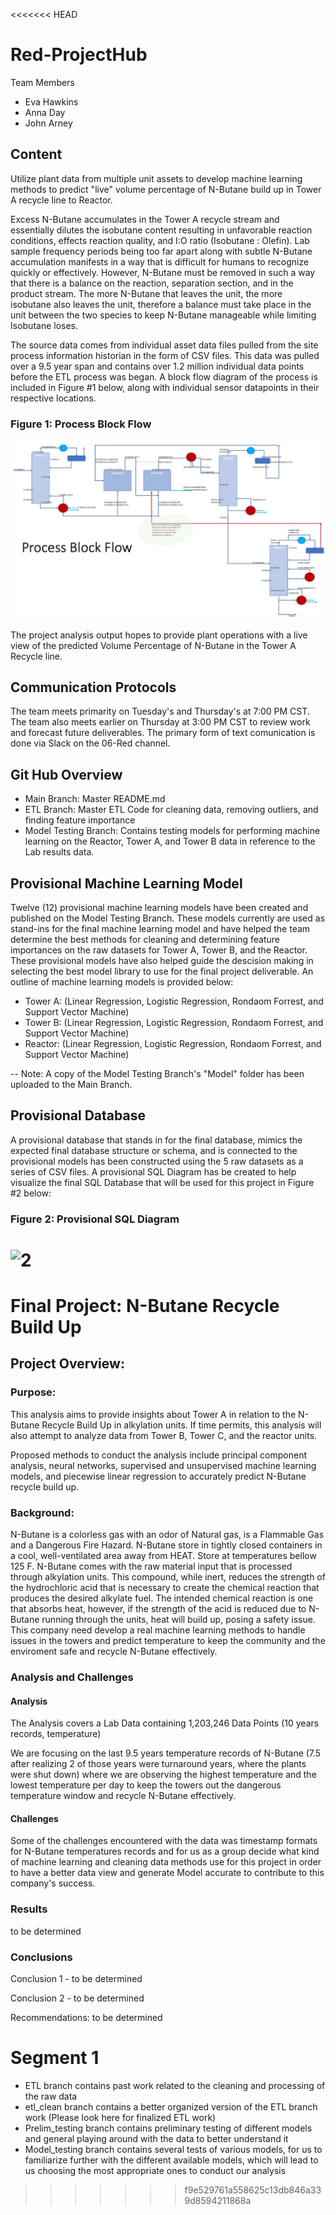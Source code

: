 <<<<<<< HEAD
# Red-ProjectHub
Team Members
- Eva Hawkins
- Anna Day
- John Arney

## Content

Utilize plant data from multiple unit assets to develop machine learning methods to predict "live" volume percentage of N-Butane build up in Tower A recycle line to Reactor. 

Excess N-Butane accumulates in the Tower A recycle stream and essentially dilutes the isobutane content resulting in unfavorable reaction conditions, effects reaction quality, and I:O ratio (Isobutane : Olefin). Lab sample frequency periods being too far apart along with subtle N-Butane accumulation manifests in a way that is difficult for humans to recognize
quickly or effectively. However, N-Butane must be removed in such a way that there is a balance on the reaction, separation section, and in the product stream. The more N-Butane that leaves the unit, the more isobutane also leaves the unit, therefore a balance must take place in the unit between the two species to keep N-Butane manageable while limiting Isobutane loses.

The source data comes from individual asset data files pulled from the site process information historian in the form of CSV files. This data was pulled over a 9.5 year span and contains over 1.2 million individual data points before the ETL process was began. A block flow diagram of the process is included in Figure #1 below, along with individual sensor datapoints in their respective locations. 

### Figure 1: Process Block Flow
![1](https://github.com/Jarney903/Red-ProjectHub/blob/main/Graphics/Block_Flow.jpg)

The project analysis output hopes to provide plant operations with a live view of the predicted Volume Percentage of N-Butane in the Tower A Recycle line. 

## Communication Protocols

The team meets primarity on Tuesday's and Thursday's at 7:00 PM CST. The team also meets earlier on Thursday at 3:00 PM CST to review work and forecast future deliverables. The primary form of text comunication is done via Slack on the 06-Red channel. 

## Git Hub Overview

- Main Branch: Master README.md
- ETL Branch: Master ETL Code for cleaning data, removing outliers, and finding feature importance
- Model Testing Branch: Contains testing models for performing machine learning on the Reactor, Tower A, and Tower B data in reference to the Lab results data. 

## Provisional Machine Learning Model
Twelve (12) provisional machine learning models have been created and published on the Model Testing Branch. These models currently are used as stand-ins for the final machine learning model and have helped the team determine the best methods for cleaning and determining feature importances on the raw datasets for Tower A, Tower B, and the Reactor. These provisional models have also helped guide the descision making in selecting the best model library to use for the final project deliverable. An outline of machine learning models is provided below:
- Tower A: (Linear Regression, Logistic Regression, Rondaom Forrest, and Support Vector Machine)
- Tower B: (Linear Regression, Logistic Regression, Rondaom Forrest, and Support Vector Machine)
- Reactor: (Linear Regression, Logistic Regression, Rondaom Forrest, and Support Vector Machine)

-- Note: A copy of the Model Testing Branch's "Model" folder has been uploaded to the Main Branch.

## Provisional Database
A provisional database that stands in for the final database, mimics the expected final database structure or schema, and is connected to the provisional models has been constructed using the 5 raw datasets as a series of CSV files. A provisional SQL Diagram has be created to help visualize the final SQL Database that will be used for this project in Figure #2 below:

### Figure 2: Provisional SQL Diagram
![2](https://github.com/Jarney903/Red-ProjectHub/blob/main/Graphics/SQL_Diagram.jpg)
=======
# Final Project: N-Butane Recycle Build Up

## Project Overview:

### Purpose:

This analysis aims to provide insights about Tower A in relation to the N-Butane Recycle Build Up in alkylation units. If time permits, this analysis will also attempt to analyze data from Tower B, Tower C, and the reactor units. 

Proposed methods to conduct the analysis include principal component analysis, neural networks, supervised and unsupervised machine learning models, and piecewise linear regression to accurately predict N-Butane recycle build up. 


### Background:
N-Butane is a colorless gas with an odor of Natural gas, is a Flammable Gas and a Dangerous Fire Hazard. N-Butane store in tightly closed containers in a cool, well-ventilated area away from HEAT. Store at temperatures bellow 125 F. N-Butane comes with the raw material input that is processed through alkylation units. This compound, while inert, reduces the strength of the hydrochloric acid that is necessary to create the chemical reaction that produces the desired alkylate fuel. The intended chemical reaction is one that absorbs heat, however, if the strength of the acid is reduced due to N-Butane running through the units, heat will build up, posing a safety issue. This company need develop a real machine learning methods to handle issues in the towers and predict temperature to keep the community and the enviroment safe and recycle N-Butane effectively.


### Analysis and Challenges

#### Analysis

The Analysis covers a Lab Data containing 1,203,246 Data Points (10 years records, temperature)

We are focusing on the last 9.5 years temperature records of N-Butane (7.5 after realizing 2 of those years were turnaround years, where the plants were shut down) where we are observing the highest temperature and the lowest temperature per day to keep the towers out the dangerous temperature window and recycle N-Butane effectively.

#### Challenges
Some of the challenges encountered with the data was timestamp formats for N-Butane temperatures records and for us as a group decide what kind of machine learning and cleaning data methods use for this project in order to have a better data view and generate Model accurate to contribute to this company's success.

### Results 
to be determined

### Conclusions
Conclusion 1 - to be determined

Conclusion 2 - to be determined


Recommendations: to be determined


# Segment 1
- ETL branch contains past work related to the cleaning and processing of the raw data
- etl_clean branch contains a better organized version of the ETL branch work (Please look here for finalized ETL work)
- Prelim_testing branch contains preliminary testing of different models and general playing around with the data to better understand it 
- Model_testing branch contains several tests of various models, for us to familiarize further with the different available models, which will lead to us choosing the most appropriate ones to conduct our analysis
>>>>>>> f9e529761a558625c13db846a339d8594211868a
